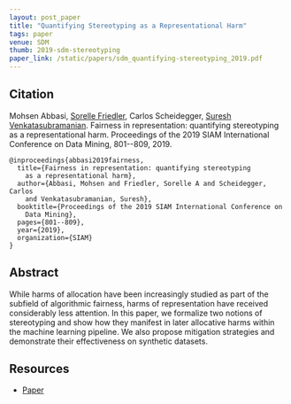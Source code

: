 ```yaml
---
layout: post_paper
title: "Quantifying Stereotyping as a Representational Harm"
tags: paper
venue: SDM
thumb: 2019-sdm-stereotyping
paper_link: /static/papers/sdm_quantifying-stereotyping_2019.pdf
---
```


## Citation

Mohsen Abbasi, [Sorelle Friedler](http://sorelle.friedler.net), Carlos Scheidegger, [Suresh Venkatasubramanian](http://www.cs.utah.edu/~suresh). Fairness in representation: quantifying stereotyping as a representational harm. Proceedings of the 2019 SIAM International Conference on Data Mining, 801--809, 2019.

    @inproceedings{abbasi2019fairness,
      title={Fairness in representation: quantifying stereotyping 
	    as a representational harm},
      author={Abbasi, Mohsen and Friedler, Sorelle A and Scheidegger, Carlos 
	    and Venkatasubramanian, Suresh},
      booktitle={Proceedings of the 2019 SIAM International Conference on 
	    Data Mining},
      pages={801--809},
      year={2019},
      organization={SIAM}
    }

## Abstract

While harms of allocation have been increasingly studied
as part of the subfield of algorithmic fairness, harms of
representation have received considerably less attention. In
this paper, we formalize two notions of stereotyping and
show how they manifest in later allocative harms within
the machine learning pipeline. We also propose mitigation
strategies and demonstrate their effectiveness on synthetic
datasets.

## Resources

* [Paper](https://arxiv.org/pdf/1901.09565.pdf)
